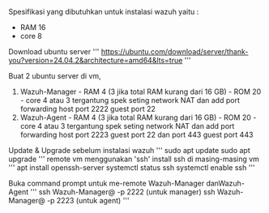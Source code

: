 Spesifikasi yang dibutuhkan untuk instalasi wazuh yaitu :
  - RAM 16 
  - core 8

Download ubuntu server
'''
https://ubuntu.com/download/server/thank-you?version=24.04.2&architecture=amd64&lts=true
'''

Buat 2 ubuntu server di vm,
  1. Wazuh-Manager
    - RAM 4 (3 jika total RAM kurang dari 16 GB)
    - ROM 20
    - core 4 atau 3 tergantung spek
    seting network NAT dan add port forwarding host port 2222 guest port 22
  2. Wazuh-Agent
    - RAM 4 (3 jika total RAM kurang dari 16 GB)
    - ROM 20
    - core 4 atau 3 tergantung spek
    seting network NAT dan add port forwarding host port 2223 guest port 22 dan port 443 guest port 443

Update & Upgrade sebelum instalasi wazuh
'''
sudo apt update
sudo apt upgrade
'''
remote vm menggunakan 'ssh'
install ssh di masing-masing vm
'''
apt install openssh-server
systemctl status ssh
systemctl enable ssh
'''

Buka command prompt untuk me-remote Wazuh-Manager danWazuh-Agent
'''
ssh Wazuh-Manager@<ip address> -p 2222 (untuk manager)
ssh Wazuh-Manager@<ip address> -p 2223 (untuk agent)
'''
